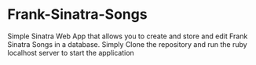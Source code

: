 # Frank-Sinatra-Songs
Simple Sinatra Web App that allows you to create and store and edit Frank Sinatra Songs in a database. 
Simply Clone the repository and run the ruby localhost server to start the application
